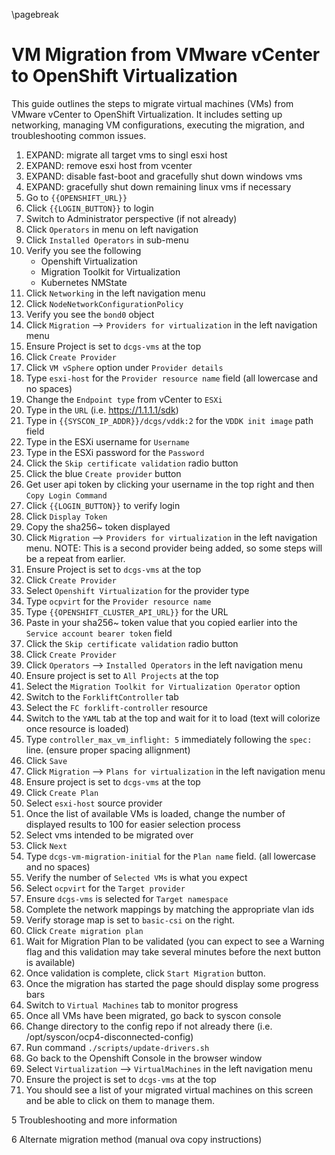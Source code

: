\pagebreak

# VM Migration from VMware vCenter to OpenShift Virtualization

This guide outlines the steps to migrate virtual machines (VMs) from VMware vCenter to OpenShift Virtualization. It includes setting up networking, managing VM configurations, executing the migration, and troubleshooting common issues.

1. EXPAND: migrate all target vms to singl esxi host <!-- - TODO: add steps and screenshots to Migrate all target vms to single esxi host  -->
1. EXPAND: remove esxi host from vcenter <!-- - TODO: add steps and screenshots to remove esxi host from vcenter -->
1. EXPAND: disable fast-boot and gracefully shut down windows vms <!-- - TODO: add steps and screenshots to disable fast-boot on windows vms -->
1. EXPAND: gracefully shut down remaining linux vms if necessary <!-- - TODO: add steps and screenshots to graceful shut down remaining vms --> 
1. Go to `{{OPENSHIFT_URL}}`
1. Click `{{LOGIN_BUTTON}}` to login <!-- TODO: Login Screenshot -->
1. Switch to Administrator perspective (if not already)
1. Click `Operators` in menu on left navigation
1. Click `Installed Operators` in sub-menu
1. Verify you see the following <!-- TODO: verify installed operators screenshot -->
    - Openshift Virtualization
    - Migration Toolkit for Virtualization
    - Kubernetes NMState
1. Click `Networking` in the left navigation menu
1. Click `NodeNetworkConfigurationPolicy`
1. Verify you see the `bond0` object <!-- TODO: verify and add screenshot for verifying networking -->
1. Click `Migration` --> `Providers for virtualization` in the left navigation menu
1. Ensure Project is set to `dcgs-vms` at the top <!-- TODO: Add screenshot for settng project -->
1. Click `Create Provider` <!-- TODO: add screenshot -->
1. Click `VM vSphere` option under `Provider details`
1. Type `esxi-host` for the `Provider resource name` field (all lowercase and no spaces)
1. Change the `Endpoint type` from vCenter to `ESXi`
1. Type in the `URL` (i.e. https://1.1.1.1/sdk)
1. Type in `{{SYSCON_IP_ADDR}}/dcgs/vddk:2` for the `VDDK init image` path field
1. Type in the ESXi username for `Username`
1. Type in the ESXi password for the `Password`
1. Click the `Skip certificate validation` radio button
1. Click the blue `Create provider` button <!-- TODO: add screenshot -->
1. Get user api token by clicking your username in the top right and then `Copy Login Command` <!-- TODO: add screenshot for copy login command -->
1. Click `{{LOGIN_BUTTON}}` to verify login <!-- TODO: screenshot for login buton -->
1. Click `Display Token` <!-- TODO: Add screenshot for display token -->
1. Copy the sha256~ token displayed <!-- TODO: screenshot for copying token -->
1. Click `Migration` --> `Providers for virtualization` in the left navigation menu. NOTE: This is a second provider being added, so some steps will be a repeat from earlier.
1. Ensure Project is set to `dcgs-vms` at the top <!-- TODO: Add screenshot for settng project -->
1. Click `Create Provider` <!-- TODO: add screenshot -->
1. Select `Openshift Virtualization` for the provider type
1. Type `ocpvirt` for the `Provider resource name`
1. Type `{{OPENSHIFT_CLUSTER_API_URL}}` for the URL
1. Paste in your sha256~ token value that you copied earlier into the `Service account bearer token` field
1. Click the `Skip certificate validation` radio button
1. Click `Create Provider` <!-- TODO: add screenshot -->
1. Click `Operators` --> `Installed Operators` in the left navigation menu
1. Ensure project is set to `All Projects` at the top
1. Select the `Migration Toolkit for Virtualization Operator` option <!-- TODO: add screenshot -->
1. Switch to the `ForkliftController` tab
1. Select the `FC forklift-controller` resource <!-- TODO: add screenshot -->
1. Switch to the `YAML` tab at the top and wait for it to load (text will colorize once resource is loaded)
1. Type `controller_max_vm_inflight: 5` immediately following the `spec:` line. (ensure proper spacing allignment) 
1. Click `Save` <!-- TODO: add screenshot -->
1. Click `Migration` --> `Plans for virtualization` in the left navigation menu
1. Ensure project is set to `dcgs-vms` at the top
1. Click `Create Plan` <!-- TODO: add screenshot to create the migration plan -->
1. Select `esxi-host` source provider <!-- TODO: Screenshot for selecting source provider -->
1. Once the list of available VMs is loaded, change the number of displayed results to 100 for easier selection process <!-- TODO: add screenshot -->
1. Select vms intended to be migrated over 
1. Click `Next` <!-- TODO: add screenshot -->
1. Type `dcgs-vm-migration-initial` for the `Plan name` field. (all lowercase and no spaces)
1. Verify the number of `Selected VMs` is what you expect
1. Select `ocpvirt` for the `Target provider`
1. Ensure `dcgs-vms` is selected for `Target namespace`
1. Complete the network mappings by matching the appropriate vlan ids
1. Verify storage map is set to `basic-csi` on the right. 
1. Click `Create migration plan` <!-- TODO: add screenshot -->
1. Wait for Migration Plan to be validated (you can expect to see a Warning flag and this validation may take several minutes before the next button is available) <!-- TODO: Screenshot for what a validated migration plan should look like -->
1. Once validation is complete, click `Start Migration` button. <!-- TODO: add screenshot -->
1. Once the migration has started the page should display some progress bars <!-- TODO: add screenshot -->
1. Switch to `Virtual Machines` tab to monitor progress <!-- TODO: screenshot for starting migration and progress screen -->
1. Once all VMs have been migrated, go back to syscon console
1. Change directory to the config repo if not already there (i.e. /opt/syscon/ocp4-disconnected-config)
1. Run command `./scripts/update-drivers.sh`
1. Go back to the Openshift Console in the browser window
1. Select `Virtualization` --> `VirtualMachines` in the left navigation menu
1. Ensure the project is set to `dcgs-vms` at the top
1. You should see a list of your migrated virtual machines on this screen and be able to click on them to manage them.

5 Troubleshooting and more information

6 Alternate migration method (manual ova copy instructions)
